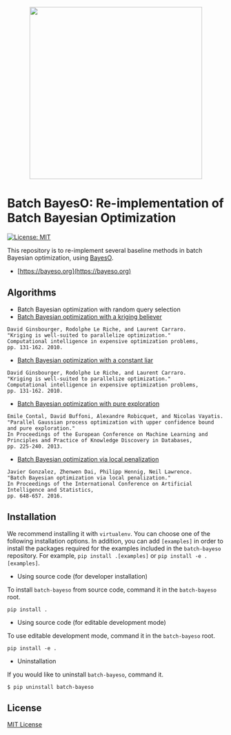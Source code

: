 <p align="center">
<img src="https://github.com/jungtaekkim/bayeso/blob/main/docs/_static/assets/logo_bayeso_capitalized.svg" width="400" />
</p>

# Batch BayesO: Re-implementation of Batch Bayesian Optimization
[![License: MIT](https://img.shields.io/badge/License-MIT-yellow.svg)](https://opensource.org/licenses/MIT)

This repository is to re-implement several baseline methods in batch Bayesian optimization, using [BayesO](https://github.com/jungtaekkim/bayeso).

* [https://bayeso.org](https://bayeso.org)

## Algorithms

* Batch Bayesian optimization with random query selection
* [Batch Bayesian optimization with a kriging believer](https://link.springer.com/chapter/10.1007/978-3-642-10701-6_6)

```
David Ginsbourger, Rodolphe Le Riche, and Laurent Carraro.
"Kriging is well-suited to parallelize optimization."
Computational intelligence in expensive optimization problems,
pp. 131-162. 2010.
```

* [Batch Bayesian optimization with a constant liar](https://link.springer.com/chapter/10.1007/978-3-642-10701-6_6)

```
David Ginsbourger, Rodolphe Le Riche, and Laurent Carraro.
"Kriging is well-suited to parallelize optimization."
Computational intelligence in expensive optimization problems,
pp. 131-162. 2010.
```

* [Batch Bayesian optimization with pure exploration](https://link.springer.com/chapter/10.1007/978-3-642-40988-2_15)

```
Emile Contal, David Buffoni, Alexandre Robicquet, and Nicolas Vayatis.
"Parallel Gaussian process optimization with upper confidence bound and pure exploration."
In Proceedings of the European Conference on Machine Learning and Principles and Practice of Knowledge Discovery in Databases,
pp. 225-240. 2013.
```

* [Batch Bayesian optimization via local penalization](https://proceedings.mlr.press/v51/gonzalez16a.html)

```
Javier Gonzalez, Zhenwen Dai, Philipp Hennig, Neil Lawrence.
"Batch Bayesian optimization via local penalization."
In Proceedings of the International Conference on Artificial Intelligence and Statistics,
pp. 648-657. 2016.
```

## Installation

We recommend installing it with `virtualenv`.
You can choose one of the following installation options.
In addition, you can add `[examples]` in order to install the packages required for the examples included in the `batch-bayeso` repository.
For example, `pip install .[examples]` or `pip install -e .[examples]`.

* Using source code (for developer installation)

To install `batch-bayeso` from source code, command it in the `batch-bayeso` root.

```shell
pip install .
```

* Using source code (for editable development mode)

To use editable development mode, command it in the `batch-bayeso` root.

```shell
pip install -e .
```

* Uninstallation

If you would like to uninstall `batch-bayeso`, command it.

```shell
$ pip uninstall batch-bayeso
```

## License
[MIT License](LICENSE)
